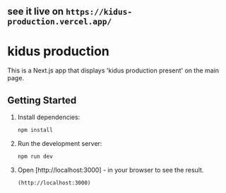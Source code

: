see it live on  ```https://kidus-production.vercel.app/```
---
# kidus production

This is a Next.js app that displays 'kidus production present' on the main page.




## Getting Started

1. Install dependencies:
   ```powershell
   npm install
   ```
2. Run the development server:
   ```powershell
   npm run dev
   ```
3. Open [http://localhost:3000] -     in your browser to see the result.

   ```
   (http://localhost:3000)
   ```


